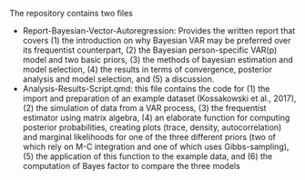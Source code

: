 The repository contains two files
- Report-Bayesian-Vector-Autoregression: Provides the written report that covers (1) the introduction on why Bayesian VAR may be preferred over its frequentist counterpart, (2) the Bayesian person-specific VAR(p) model and two basic priors, (3) the methods of bayesian estimation and model selection, (4) the results in terms of convergence, posterior analysis and model selection, and (5) a discussion.
-  Analysis-Results-Script.qmd: this file contains the code for (1) the import and preparation of an example dataset (Kossakowski et al., 2017), (2) the simulation of data from a VAR process, (3) the frequentist estimator using matrix algebra, (4) an elaborate function for computing posterior probabilities, creating plots (trace, density, autocorrelation) and marginal likelihoods for one of the three different priors (two of which rely on M-C integration and one of which uses Gibbs-sampling), (5) the application of this function to the example data, and (6) the computation of Bayes factor to compare the three models
